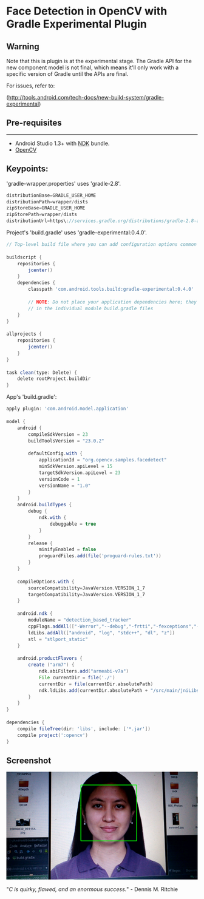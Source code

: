 # Face Detection in OpenCV with Gradle Experimental Plugin



## Warning

 Note that this is plugin is at the experimental stage. The Gradle API for the new component model is not final, which means it'll only work with a specific version of Gradle until the APIs are final.

For issues, refer to:

(http://tools.android.com/tech-docs/new-build-system/gradle-experimental)

## Pre-requisites
--------------
- Android Studio 1.3+ with [NDK](https://developer.android.com/ndk/) bundle.
- [OpenCV](http://opencv.org)

## Keypoints:

'gradle-wrapper.properties' uses 'gradle-2.8'. 
```gradle
distributionBase=GRADLE_USER_HOME
distributionPath=wrapper/dists
zipStoreBase=GRADLE_USER_HOME
zipStorePath=wrapper/dists
distributionUrl=https\://services.gradle.org/distributions/gradle-2.8-all.zip
```

Project's 'build.gradle' uses 'gradle-experimental:0.4.0'. 
```gradle
// Top-level build file where you can add configuration options common to all sub-projects/modules.

buildscript {
    repositories {
        jcenter()
    }
    dependencies {
        classpath 'com.android.tools.build:gradle-experimental:0.4.0'

        // NOTE: Do not place your application dependencies here; they belong
        // in the individual module build.gradle files
    }
}

allprojects {
    repositories {
        jcenter()
    }
}

task clean(type: Delete) {
    delete rootProject.buildDir
}
```

App's 'build.gradle':
```gradle
apply plugin: 'com.android.model.application'

model {
    android {
        compileSdkVersion = 23
        buildToolsVersion = "23.0.2"

        defaultConfig.with {
            applicationId = "org.opencv.samples.facedetect"
            minSdkVersion.apiLevel = 15
            targetSdkVersion.apiLevel = 23
            versionCode = 1
            versionName = "1.0"
        }
    }
    android.buildTypes {
        debug {
            ndk.with {
                debuggable = true
            }
        }
        release {
            minifyEnabled = false
            proguardFiles.add(file('proguard-rules.txt'))
        }
    }

    compileOptions.with {
        sourceCompatibility=JavaVersion.VERSION_1_7
        targetCompatibility=JavaVersion.VERSION_1_7
    }

    android.ndk {
        moduleName = "detection_based_tracker"
        cppFlags.addAll(["-Werror","--debug","-frtti","-fexceptions","-I${file('/home/cobalt/Android/OpenCV-android-sdk/sdk/native/jni/include')}".toString(),"-I${file('src/main/jni')}".toString()])
        ldLibs.addAll(["android", "log", "stdc++", "dl", "z"])
        stl = "stlport_static"
    }

    android.productFlavors {
        create ("arm7") {
            ndk.abiFilters.add("armeabi-v7a")
            File currentDir = file('./')
            currentDir = file(currentDir.absolutePath)
            ndk.ldLibs.add(currentDir.absolutePath + "/src/main/jniLibs/" + "armeabi-v7a" + "/libopencv_java3.so")
        }
    }
}

dependencies {
    compile fileTree(dir: 'libs', include: ['*.jar'])
    compile project(':opencv')
}
```

## Screenshot

![screenshot](device-2016-01-03-195045.png)


"*C is quirky, flawed, and an enormous success.*" - Dennis M. Ritchie
